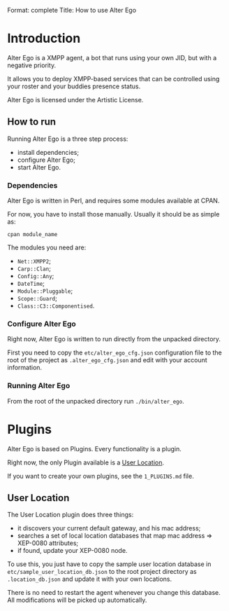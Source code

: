 Format: complete
Title: How to use Alter Ego

Introduction
============

Alter Ego is a XMPP agent, a bot that runs using your own JID, but with a negative priority.

It allows you to deploy XMPP-based services that can be controlled using your roster and your buddies presence status.

Alter Ego is licensed under the Artistic License.


How to run
----------

Running Alter Ego is a three step process:

 * install dependencies;
 * configure Alter Ego;
 * start Alter Ego.


### Dependencies ###

Alter Ego is written in Perl, and requires some modules available at CPAN.

For now, you have to install those manually. Usually it should be as simple as:

    cpan module_name

The modules you need are:

 * `Net::XMPP2`;
 * `Carp::Clan`;
 * `Config::Any`;
 * `DateTime`;
 * `Module::Pluggable`;
 * `Scope::Guard`;
 * `Class::C3::Componentised`.


### Configure Alter Ego ###

Right now, Alter Ego is written to run directly from the unpacked directory.

First you need to copy the `etc/alter_ego_cfg.json` configuration file to the root of the project as `.alter_ego_cfg.json` and edit with your account information.


### Running Alter Ego ###

From the root of the unpacked directory run `./bin/alter_ego`.



Plugins
=======

Alter Ego is based on Plugins. Every functionality is a plugin.

Right now, the only Plugin available is a [User Location](http://www.xmpp.org/extensions/xep-0080.html "XEP-0080: User Location").

If you want to create your own plugins, see the `1_PLUGINS.md` file.


User Location
-------------

The User Location plugin does three things:

 * it discovers your current default gateway, and his mac address;
 * searches a set of local location databases that map mac address =>
   XEP-0080 attributes;
 * if found, update your XEP-0080 node.

To use this, you just have to copy the sample user location database in
`etc/sample_user_location_db.json` to the root project directory as
`.location_db.json` and update it with your own locations.

There is no need to restart the agent whenever you change this database. All modifications
will be picked up automatically.
